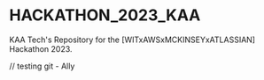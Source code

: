 # HACKATHON_2023_KAA
KAA Tech's Repository for the [WITxAWSxMCKINSEYxATLASSIAN] Hackathon 2023.

// testing git - Ally